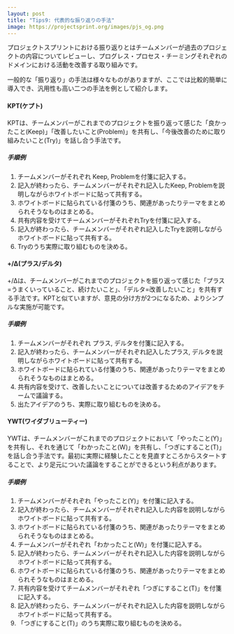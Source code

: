 ```yaml
---
layout: post
title: "Tips9: 代表的な振り返りの手法"
image: https://projectsprint.org/images/pjs_og.png
---
```


プロジェクトスプリントにおける振り返りとはチームメンバーが過去のプロジェクトの内容についてレビューし、プログレス・プロセス・チーミングそれぞれのドメインにおける活動を改善する取り組みです。

一般的な「振り返り」の手法は様々なものがありますが、ここでは比較的簡単に導入でき、汎用性も高い二つの手法を例として紹介します。

#### KPT(ケプト)
KPTは、チームメンバーがこれまでのプロジェクトを振り返って感じた「良かったこと(Keep)」「改善したいこと(Problem)」を共有し、「今後改善のために取り組みたいこと(Try)」を話し合う手法です。

##### 手順例
1. チームメンバーがそれぞれ Keep, Problemを付箋に記入する。
2. 記入が終わったら、チームメンバーがそれぞれ記入したKeep, Problemを説明しながらホワイトボードに貼って共有する。
3. ホワイトボードに貼られている付箋のうち、関連があったりテーマをまとめられそうなものはまとめる。
4. 共有内容を受けてチームメンバーがそれぞれTryを付箋に記入する。
5. 記入が終わったら、チームメンバーがそれぞれ記入したTryを説明しながらホワイトボードに貼って共有する。
6. Tryのうち実際に取り組むものを決める。

#### +/Δ(プラス/デルタ)
+/Δは、チームメンバーがこれまでのプロジェクトを振り返って感じた「プラス=うまくいっていること、続けたいこと」、「デルタ=改善したいこと」を共有する手法です。KPTと似ていますが、意見の分け方が2つになるため、よりシンプルな実施が可能です。

##### 手順例
1. チームメンバーがそれぞれ プラス, デルタを付箋に記入する。
2. 記入が終わったら、チームメンバーがそれぞれ記入したプラス, デルタを説明しながらホワイトボードに貼って共有する。
3. ホワイトボードに貼られている付箋のうち、関連があったりテーマをまとめられそうなものはまとめる。
4. 共有内容を受けて、改善したいことについては改善するためのアイデアをチームで議論する。
5. 出たアイデアのうち、実際に取り組むものを決める。

#### YWT(ワイダブリューティー)
YWTは、チームメンバーがこれまでのプロジェクトにおいて「やったこと(Y)」を共有し、それを通じて「わかったこと(W)」を共有し、「つぎにすること(T)」を話し合う手法です。最初に実際に経験したことを見直すところからスタートすることで、より足元についた議論をすることができるという利点があります。

##### 手順例
1. チームメンバーがそれぞれ「やったこと(Y)」を付箋に記入する。
2. 記入が終わったら、チームメンバーがそれぞれ記入した内容を説明しながらホワイトボードに貼って共有する。
3. ホワイトボードに貼られている付箋のうち、関連があったりテーマをまとめられそうなものはまとめる。
4. チームメンバーがそれぞれ「わかったこと(W)」を付箋に記入する。
5. 記入が終わったら、チームメンバーがそれぞれ記入した内容を説明しながらホワイトボードに貼って共有する。
6. ホワイトボードに貼られている付箋のうち、関連があったりテーマをまとめられそうなものはまとめる。
7. 共有内容を受けてチームメンバーがそれぞれ「つぎにすること(T)」を付箋に記入する。
8. 記入が終わったら、チームメンバーがそれぞれ記入した内容を説明しながらホワイトボードに貼って共有する。
9. 「つぎにすること(T)」のうち実際に取り組むものを決める。
